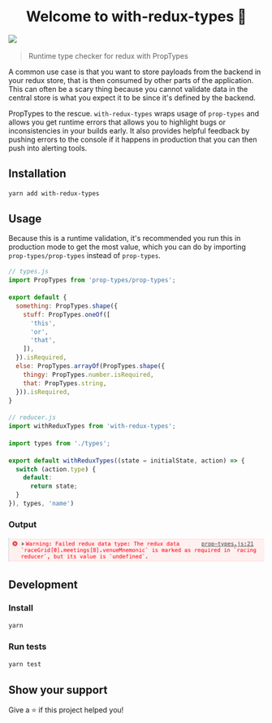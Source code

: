 <h1 align="center">Welcome to with-redux-types 👋</h1>
<p>
  <img src="https://img.shields.io/badge/version-1.0.0-blue.svg?cacheSeconds=2592000" />
</p>

> Runtime type checker for redux with PropTypes

A common use case is that you want to store payloads from the backend in your redux store, that is then consumed by other parts of the application. This can often be a scary thing because you cannot validate data in the central store is what you expect it to be since it's defined by the backend.

PropTypes to the rescue. `with-redux-types` wraps usage of `prop-types` and allows you get runtime errors that allows you to highlight bugs or inconsistencies in your builds early. It also provides helpful feedback by pushing errors to the console if it happens in production that you can then push into alerting tools.

## Installation

```sh
yarn add with-redux-types
```

## Usage

Because this is a runtime validation, it's recommended you run this in production mode to get the most value, which you can do by importing `prop-types/prop-types` instead of `prop-types`.

```js
// types.js
import PropTypes from 'prop-types/prop-types';

export default {
  something: PropTypes.shape({
    stuff: PropTypes.oneOf([
      'this',
      'or',
      'that',
    ]),
  }).isRequired,
  else: PropTypes.arrayOf(PropTypes.shape({
    thingy: PropTypes.number.isRequired,
    that: PropTypes.string,
  })).isRequired,
}

// reducer.js
import withReduxTypes from 'with-redux-types';

import types from './types';

export default withReduxTypes((state = initialState, action) => {
  switch (action.type) {
    default:
      return state;
  }
}), types, 'name')
```

### Output

![Sample error message](./error-message.png)

## Development

### Install

```sh
yarn
```

### Run tests

```sh
yarn test
```

## Show your support

Give a ⭐️ if this project helped you!
